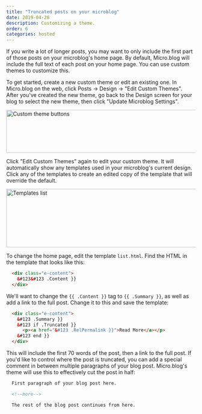 ```yaml
---
title: "Truncated posts on your microblog"
date: 2019-04-26
description: Customizing a theme.
order: 6
categories: hosted
---
```


If you write a lot of longer posts, you may want to only include the first part of those posts on your microblog's home page. By default, Micro.blog will include the full text of each post on your home page. You can use custom themes to customize this.

To get started, create a new custom theme or edit an existing one. In Micro.blog on the web, click Posts → Design → "Edit Custom Themes". After you've created the new theme, go back to the Design screen for your blog to select the new theme, then click "Update Microblog Settings".

<img src="/assets/web/truncated-themes.png" width="611" height="114" alt="Custom theme buttons" />

Click "Edit Custom Themes" again to edit your custom theme. It will automatically show any templates used in your microblog's current design. Click any of the templates to create an edited copy of the template that will override the default.

<img src="/assets/web/truncated-templates.png" width="694" height="155" alt="Templates list" />

To change the home page, edit the template `list.html`. Find the HTML in the template that looks like this:

```html
  <div class="e-content">
    &#123&#123 .Content }}
  </div>
```

We'll want to change the `{{ .Content }}` tag to `{{ .Summary }}`, as well as add a link to the full post. Change it to this and save the template:

```html
  <div class="e-content">
    &#123 .Summary }}
    &#123 if .Truncated }}
      <p><a href="&#123 .RelPermalink }}">Read More</a></p>
    &#123 end }}
  </div>
```

This will include the first 70 words of the post, then a link to the full post. If you'd like to control where the post is truncated, you can add a special comment in between multiple paragraphs of your blog post. Micro.blog's theme will use this to effectively cut the post in half:

```html
  First paragraph of your blog post here.

  <!--more-->

  The rest of the blog post continues from here.
```
